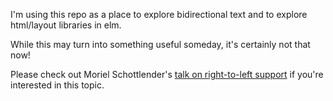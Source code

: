 I'm using this repo as a place to explore bidirectional text and to explore html/layout libraries in elm.

While this may turn into something useful someday, it's certainly not that now!

Please check out Moriel Schottlender's [talk on right-to-left support](https://www.youtube.com/watch?v=xpumLsaAWGw) if you're interested in this topic.
